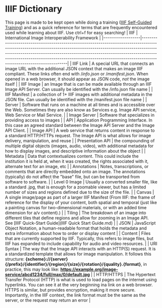 # IIIF Dictionary

This page is made to be kept open while doing a training ([IIIF Self-Guided Training](https://training.iiif.io/iiif-online-workshop/)) and as a quick reference for terms that are frequently encountered used while learning about IIIF. Use ctrl+f for easy searching! 
| IIIF              | International Image Interoperability Framework                                                                                                                                                                                                                                                                                                                 |
|-------------------|----------------------------------------------------------------------------------------------------------------------------------------------------------------------------------------------------------------------------------------------------------------------------------------------------------------------------------------------------------------|
| IIIF Link         | A special URL that connects an image URL with the additional JSON context that makes an image IIIF compliant. These links often end with /*info.json* or /*manifest.json*. When opened in a web browser, it should appear as JSON code, _not_ the image itself                                                                                                 |
| IIIF Image        | an Image that is can be made available through an IIIF Image API Server. Can usually be identified with the /info.json file name                                                                                                                                                                                                                               |
| IIIF Manifest     | a collection of 1+ IIIF images with additional metadata in the JSON file. Can usually be identified with the /manifest.json file name                                                                                                                                                                                                                          |
| Server            | Software that runs on a machine at all times and is accessible over the Web. Sometimes they are also know as Services e.g. Image API service, Web Service or Mail Service.                                                                                                                                                                                     |
| Image Server      | Software that specializes in providing access to images                                                                                                                                                                                                                                                                                                        |
| API               | Application Programming Interface. In this case an agreed standard between the Image API Server and the Image API Client.                                                                                                                                                                                                                                      |
| Image API         | A web service that returns content in response to a standard HTTP/HTTPs request. The Image API is what allows for image delivery, manipulation, and reuse                                                                                                                                                                                                      |
| Presentation API  | the compounding of multiple digital objects (images, audio, video), with additional metadata for how to display images, and descriptive information about the object                                                                                                                                                                                           |
| Metadata          | Data that contextualizes content. This could include the institution it is held at, when it was created, the rights associated with it, alternate text for an image, etc                                                                                                                                                                                       |
| Annotations       | Notes, transcriptions, or comments that are directly embedded onto an image. The annotations (typically) do not affect the "base" file, but can be transported from software to software.                                                                                                                                                                      |
| Level 0 Image     | Usually a converted smaller file, like a standard .jpg, that is enough for a zoomable viewer, but has a limited number of sizes and regions defined due to the size of the file.                                                                                                                                                                               |
| Canvas            | A single image/page as part of a larger IIIF Manifest (From IIIF: the frame of reference for the display of your content, both spatial and temporal (just like a painting canvas for two-dimensional materials, or with an added time dimension for a/v content).)                                                                                             |
| Tiling            | The breakdown of an image into different tiles that define regions and allow for zooming in an Image API. See [IIIF Quick-Start Guide](IIIF Quick Start Guide.md)                                                                                                                                                                                              |
| JSON              | JavaScript Object Notation, a human-readable format that holds the metadata and extra information about how to order or display content                                                                                                                                                                                                                        |
| Content           | Files that are currently supported by IIIF. Typically, this refers to image files, but IIIF has expanded to include capability for audio and video resources.                                                                                                                                                                                                  |
| URI Syntax        | The way that the Image API interacts with an HTTP(S) request. It is a standardized template that allows for image manipulation. It follows this structure: **{scheme}://{server}{/prefix}/{identifier}/{region}/{size}/{rotation}/{quality}.{format}**, in practice, this may look like:  **https://example.org/image-service/abcd1234/full/max/0/default.jpg**        |
| HTTP/HTTPS        | The Hypertext Transfer Protocol (HTTP) is what is used to load pages on the internet using hyperlinks. You can see it at the very beginning ina link on a web browser. HTTPS is similar, but provides encryption, making it more secure. Importantly, in the IIIF context, the link format must be the same as the server, or the request may return an error  |